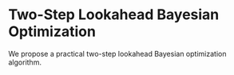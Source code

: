 # Two-Step Lookahead Bayesian Optimization
We propose a practical two-step lookahead Bayesian optimization algorithm.
